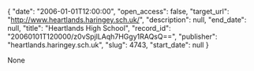 {
  "date": "2006-01-01T12:00:00", 
  "open_access": false, 
  "target_url": "http://www.heartlands.haringey.sch.uk/", 
  "description": null, 
  "end_date": null, 
  "title": "Heartlands High School", 
  "record_id": "20060101T120000/z0vSpjlLAqh7HGgy1RAQsQ==", 
  "publisher": "heartlands.haringey.sch.uk", 
  "slug": 4743, 
  "start_date": null
}

None